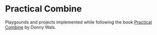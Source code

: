 # Practical Combine

Playgounds and projects implemented while following the book [Practical Combine](https://practicalcombine.com/) by Donny Wals.
